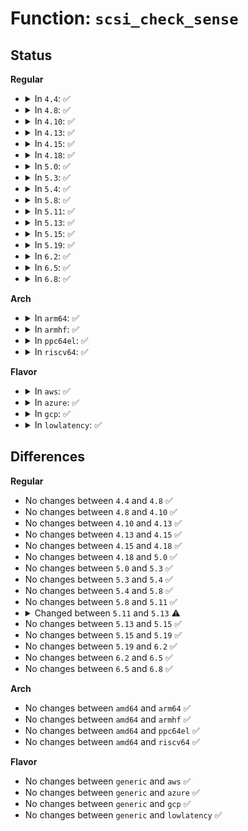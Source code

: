 # Function: <code>scsi_check_sense</code>

## Status
<b>Regular</b>
<ul>
<li>
<details>
<summary>In <code>4.4</code>: ✅</summary>

```c
int scsi_check_sense(struct scsi_cmnd *scmd);
```

**Collision:** Unique Static

**Inline:** No

**Transformation:** False

**Instances:**

```
In drivers/scsi/scsi_error.c (ffffffff815aa050)
Location: drivers/scsi/scsi_error.c:455
Inline: False
Direct callers:
  - drivers/scsi/scsi_error.c:scsi_send_eh_cmnd
  - drivers/scsi/scsi_error.c:scsi_decide_disposition
```
**Symbols:**

```
ffffffff815aa050-ffffffff815aa468: scsi_check_sense (STB_LOCAL)
```
</details>
</li>
<li>
<details>
<summary>In <code>4.8</code>: ✅</summary>

```c
int scsi_check_sense(struct scsi_cmnd *scmd);
```

**Collision:** Unique Global

**Inline:** No

**Transformation:** False

**Instances:**

```
In drivers/scsi/scsi_error.c (ffffffff81601fc0)
Location: drivers/scsi/scsi_error.c:455
Inline: False
Direct callers:
  - drivers/scsi/scsi_error.c:scsi_decide_disposition
  - drivers/scsi/scsi_error.c:scsi_send_eh_cmnd
  - drivers/ata/libata-eh.c:ata_eh_link_autopsy
```
**Symbols:**

```
ffffffff81601fc0-ffffffff816023c4: scsi_check_sense (STB_GLOBAL)
```
</details>
</li>
<li>
<details>
<summary>In <code>4.10</code>: ✅</summary>

```c
int scsi_check_sense(struct scsi_cmnd *scmd);
```

**Collision:** Unique Global

**Inline:** No

**Transformation:** False

**Instances:**

```
In drivers/scsi/scsi_error.c (ffffffff816316b0)
Location: drivers/scsi/scsi_error.c:455
Inline: False
Direct callers:
  - drivers/scsi/scsi_error.c:scsi_decide_disposition
  - drivers/scsi/scsi_error.c:scsi_send_eh_cmnd
  - drivers/ata/libata-eh.c:ata_eh_link_autopsy
```
**Symbols:**

```
ffffffff816316b0-ffffffff81631ab4: scsi_check_sense (STB_GLOBAL)
```
</details>
</li>
<li>
<details>
<summary>In <code>4.13</code>: ✅</summary>

```c
int scsi_check_sense(struct scsi_cmnd *scmd);
```

**Collision:** Unique Global

**Inline:** No

**Transformation:** False

**Instances:**

```
In drivers/scsi/scsi_error.c (ffffffff816461c0)
Location: drivers/scsi/scsi_error.c:440
Inline: False
Direct callers:
  - drivers/scsi/scsi_error.c:scsi_decide_disposition
  - drivers/scsi/scsi_error.c:scsi_send_eh_cmnd
  - drivers/ata/libata-eh.c:ata_eh_link_autopsy
```
**Symbols:**

```
ffffffff816461c0-ffffffff8164663e: scsi_check_sense (STB_GLOBAL)
```
</details>
</li>
<li>
<details>
<summary>In <code>4.15</code>: ✅</summary>

```c
int scsi_check_sense(struct scsi_cmnd *scmd);
```

**Collision:** Unique Global

**Inline:** No

**Transformation:** False

**Instances:**

```
In drivers/scsi/scsi_error.c (ffffffff816af1a0)
Location: drivers/scsi/scsi_error.c:461
Inline: False
Direct callers:
  - drivers/scsi/scsi_error.c:scsi_decide_disposition
  - drivers/scsi/scsi_error.c:scsi_send_eh_cmnd
  - drivers/ata/libata-eh.c:ata_eh_link_autopsy
```
**Symbols:**

```
ffffffff816af1a0-ffffffff816af677: scsi_check_sense (STB_GLOBAL)
```
</details>
</li>
<li>
<details>
<summary>In <code>4.18</code>: ✅</summary>

```c
int scsi_check_sense(struct scsi_cmnd *scmd);
```

**Collision:** Unique Global

**Inline:** No

**Transformation:** False

**Instances:**

```
In drivers/scsi/scsi_error.c (ffffffff816eb550)
Location: drivers/scsi/scsi_error.c:483
Inline: False
Direct callers:
  - drivers/scsi/scsi_error.c:scsi_decide_disposition
  - drivers/scsi/scsi_error.c:scsi_send_eh_cmnd
  - drivers/ata/libata-eh.c:ata_eh_link_autopsy
```
**Symbols:**

```
ffffffff816eb550-ffffffff816eba1e: scsi_check_sense (STB_GLOBAL)
```
</details>
</li>
<li>
<details>
<summary>In <code>5.0</code>: ✅</summary>

```c
int scsi_check_sense(struct scsi_cmnd *scmd);
```

**Collision:** Unique Global

**Inline:** No

**Transformation:** False

**Instances:**

```
In drivers/scsi/scsi_error.c (ffffffff8170eff0)
Location: drivers/scsi/scsi_error.c:480
Inline: False
Direct callers:
  - drivers/scsi/scsi_error.c:scsi_decide_disposition
  - drivers/scsi/scsi_error.c:scsi_send_eh_cmnd
  - drivers/ata/libata-eh.c:ata_eh_link_autopsy
```
**Symbols:**

```
ffffffff8170eff0-ffffffff8170f50c: scsi_check_sense (STB_GLOBAL)
```
</details>
</li>
<li>
<details>
<summary>In <code>5.3</code>: ✅</summary>

```c
int scsi_check_sense(struct scsi_cmnd *scmd);
```

**Collision:** Unique Global

**Inline:** No

**Transformation:** False

**Instances:**

```
In drivers/scsi/scsi_error.c (ffffffff8174a780)
Location: drivers/scsi/scsi_error.c:481
Inline: False
Direct callers:
  - drivers/scsi/scsi_error.c:scsi_decide_disposition
  - drivers/scsi/scsi_error.c:scsi_send_eh_cmnd
  - drivers/ata/libata-eh.c:ata_eh_link_autopsy
```
**Symbols:**

```
ffffffff8174a780-ffffffff8174aca3: scsi_check_sense (STB_GLOBAL)
```
</details>
</li>
<li>
<details>
<summary>In <code>5.4</code>: ✅</summary>

```c
int scsi_check_sense(struct scsi_cmnd *scmd);
```

**Collision:** Unique Global

**Inline:** No

**Transformation:** False

**Instances:**

```
In drivers/scsi/scsi_error.c (ffffffff8176e8f0)
Location: drivers/scsi/scsi_error.c:481
Inline: False
Direct callers:
  - drivers/scsi/scsi_error.c:scsi_decide_disposition
  - drivers/scsi/scsi_error.c:scsi_send_eh_cmnd
  - drivers/ata/libata-eh.c:ata_eh_link_autopsy
```
**Symbols:**

```
ffffffff8176e8f0-ffffffff8176ee13: scsi_check_sense (STB_GLOBAL)
```
</details>
</li>
<li>
<details>
<summary>In <code>5.8</code>: ✅</summary>

```c
int scsi_check_sense(struct scsi_cmnd *scmd);
```

**Collision:** Unique Global

**Inline:** No

**Transformation:** False

**Instances:**

```
In drivers/scsi/scsi_error.c (ffffffff81831150)
Location: drivers/scsi/scsi_error.c:481
Inline: False
Direct callers:
  - drivers/scsi/scsi_error.c:scsi_decide_disposition
  - drivers/scsi/scsi_error.c:scsi_eh_stu
  - drivers/scsi/scsi_error.c:scsi_send_eh_cmnd
```
**Symbols:**

```
ffffffff81831150-ffffffff81831470: scsi_check_sense (STB_GLOBAL)
```
</details>
</li>
<li>
<details>
<summary>In <code>5.11</code>: ✅</summary>

```c
int scsi_check_sense(struct scsi_cmnd *scmd);
```

**Collision:** Unique Global

**Inline:** No

**Transformation:** False

**Instances:**

```
In drivers/scsi/scsi_error.c (ffffffff81841d90)
Location: drivers/scsi/scsi_error.c:489
Inline: False
Direct callers:
  - drivers/scsi/scsi_error.c:scsi_decide_disposition
  - drivers/scsi/scsi_error.c:scsi_eh_stu
  - drivers/scsi/scsi_error.c:scsi_send_eh_cmnd
```
**Symbols:**

```
ffffffff81841d90-ffffffff8184207b: scsi_check_sense (STB_GLOBAL)
```
</details>
</li>
<li>
<details>
<summary>In <code>5.13</code>: ✅</summary>

```c
enum scsi_disposition scsi_check_sense(struct scsi_cmnd *scmd);
```

**Collision:** Unique Global

**Inline:** No

**Transformation:** False

**Instances:**

```
In drivers/scsi/scsi_error.c (ffffffff81824f90)
Location: drivers/scsi/scsi_error.c:501
Inline: False
Direct callers:
  - drivers/scsi/scsi_error.c:scsi_decide_disposition
  - drivers/scsi/scsi_error.c:scsi_eh_stu
  - drivers/scsi/scsi_error.c:scsi_send_eh_cmnd
```
**Symbols:**

```
ffffffff81824f90-ffffffff8182527b: scsi_check_sense (STB_GLOBAL)
```
</details>
</li>
<li>
<details>
<summary>In <code>5.15</code>: ✅</summary>

```c
enum scsi_disposition scsi_check_sense(struct scsi_cmnd *scmd);
```

**Collision:** Unique Global

**Inline:** No

**Transformation:** False

**Instances:**

```
In drivers/scsi/scsi_error.c (ffffffff818b0810)
Location: drivers/scsi/scsi_error.c:526
Inline: False
Direct callers:
  - drivers/scsi/scsi_error.c:scsi_decide_disposition
  - drivers/scsi/scsi_error.c:scsi_eh_stu
  - drivers/scsi/scsi_error.c:scsi_send_eh_cmnd
```
**Symbols:**

```
ffffffff818b0810-ffffffff818b0afb: scsi_check_sense (STB_GLOBAL)
```
</details>
</li>
<li>
<details>
<summary>In <code>5.19</code>: ✅</summary>

```c
enum scsi_disposition scsi_check_sense(struct scsi_cmnd *scmd);
```

**Collision:** Unique Global

**Inline:** No

**Transformation:** False

**Instances:**

```
In drivers/scsi/scsi_error.c (ffffffff819fb940)
Location: drivers/scsi/scsi_error.c:530
Inline: False
Direct callers:
  - drivers/scsi/scsi_error.c:scsi_decide_disposition
  - drivers/scsi/scsi_error.c:scsi_eh_stu
  - drivers/scsi/scsi_error.c:scsi_send_eh_cmnd
```
**Symbols:**

```
ffffffff819fb940-ffffffff819fbbf8: scsi_check_sense (STB_GLOBAL)
```
</details>
</li>
<li>
<details>
<summary>In <code>6.2</code>: ✅</summary>

```c
enum scsi_disposition scsi_check_sense(struct scsi_cmnd *scmd);
```

**Collision:** Unique Global

**Inline:** No

**Transformation:** False

**Instances:**

```
In drivers/scsi/scsi_error.c (ffffffff81b79a80)
Location: drivers/scsi/scsi_error.c:537
Inline: False
Direct callers:
  - drivers/scsi/scsi_error.c:scsi_decide_disposition
  - drivers/scsi/scsi_error.c:scsi_eh_stu
  - drivers/scsi/scsi_error.c:scsi_send_eh_cmnd
  - drivers/ata/libata-eh.c:ata_eh_analyze_tf
```
**Symbols:**

```
ffffffff81b79a80-ffffffff81b79d38: scsi_check_sense (STB_GLOBAL)
```
</details>
</li>
<li>
<details>
<summary>In <code>6.5</code>: ✅</summary>

```c
enum scsi_disposition scsi_check_sense(struct scsi_cmnd *scmd);
```

**Collision:** Unique Global

**Inline:** No

**Transformation:** False

**Instances:**

```
In drivers/scsi/scsi_error.c (ffffffff81bcd710)
Location: drivers/scsi/scsi_error.c:537
Inline: False
Direct callers:
  - drivers/scsi/scsi_error.c:scsi_decide_disposition
  - drivers/scsi/scsi_error.c:scsi_decide_disposition
  - drivers/scsi/scsi_error.c:scsi_eh_stu
  - drivers/scsi/scsi_error.c:scsi_send_eh_cmnd
  - drivers/scsi/scsi_error.c:scsi_send_eh_cmnd
  - drivers/ata/libata-eh.c:ata_eh_get_success_sense
  - drivers/ata/libata-eh.c:ata_eh_analyze_tf
  - drivers/ata/libata-sata.c:ata_eh_read_sense_success_ncq_log
```
**Symbols:**

```
ffffffff81bcd710-ffffffff81bcda41: scsi_check_sense (STB_GLOBAL)
```
</details>
</li>
<li>
<details>
<summary>In <code>6.8</code>: ✅</summary>

```c
enum scsi_disposition scsi_check_sense(struct scsi_cmnd *scmd);
```

**Collision:** Unique Global

**Inline:** No

**Transformation:** False

**Instances:**

```
In drivers/scsi/scsi_error.c (ffffffff81c22340)
Location: drivers/scsi/scsi_error.c:539
Inline: False
Direct callers:
  - drivers/scsi/scsi_error.c:scsi_decide_disposition
  - drivers/scsi/scsi_error.c:scsi_decide_disposition
  - drivers/scsi/scsi_error.c:scsi_eh_stu
  - drivers/scsi/scsi_error.c:scsi_send_eh_cmnd
  - drivers/scsi/scsi_error.c:scsi_send_eh_cmnd
  - drivers/ata/libata-eh.c:ata_eh_get_success_sense
  - drivers/ata/libata-eh.c:ata_eh_analyze_tf
  - drivers/ata/libata-sata.c:ata_eh_read_sense_success_ncq_log
```
**Symbols:**

```
ffffffff81c22340-ffffffff81c2266c: scsi_check_sense (STB_GLOBAL)
```
</details>
</li>
</ul>
<b>Arch</b>
<ul>
<li>
<details>
<summary>In <code>arm64</code>: ✅</summary>

```c
int scsi_check_sense(struct scsi_cmnd *scmd);
```

**Collision:** Unique Global

**Inline:** No

**Transformation:** False

**Instances:**

```
In drivers/scsi/scsi_error.c (ffff8000109715d8)
Location: drivers/scsi/scsi_error.c:481
Inline: False
Direct callers:
  - drivers/scsi/scsi_error.c:scsi_decide_disposition
  - drivers/scsi/scsi_error.c:scsi_send_eh_cmnd
  - drivers/ata/libata-eh.c:ata_eh_link_autopsy
```
**Symbols:**

```
ffff8000109715d8-ffff800010971b68: scsi_check_sense (STB_GLOBAL)
```
</details>
</li>
<li>
<details>
<summary>In <code>armhf</code>: ✅</summary>

```c
int scsi_check_sense(struct scsi_cmnd *scmd);
```

**Collision:** Unique Global

**Inline:** No

**Transformation:** False

**Instances:**

```
In drivers/scsi/scsi_error.c (c0a4641c)
Location: drivers/scsi/scsi_error.c:481
Inline: False
Direct callers:
  - drivers/scsi/scsi_error.c:scsi_decide_disposition
  - drivers/scsi/scsi_error.c:scsi_send_eh_cmnd
  - drivers/ata/libata-eh.c:ata_eh_link_autopsy
```
**Symbols:**

```
c0a4641c-c0a4696c: scsi_check_sense (STB_GLOBAL)
```
</details>
</li>
<li>
<details>
<summary>In <code>ppc64el</code>: ✅</summary>

```c
int scsi_check_sense(struct scsi_cmnd *scmd);
```

**Collision:** Unique Global

**Inline:** No

**Transformation:** False

**Instances:**

```
In drivers/scsi/scsi_error.c (c000000000a2af70)
Location: drivers/scsi/scsi_error.c:481
Inline: False
Direct callers:
  - drivers/scsi/scsi_error.c:scsi_decide_disposition
  - drivers/scsi/scsi_error.c:scsi_send_eh_cmnd
  - drivers/ata/libata-eh.c:ata_eh_link_autopsy
```
**Symbols:**

```
c000000000a2af70-c000000000a2b5d4: scsi_check_sense (STB_GLOBAL)
```
</details>
</li>
<li>
<details>
<summary>In <code>riscv64</code>: ✅</summary>

```c
int scsi_check_sense(struct scsi_cmnd *scmd);
```

**Collision:** Unique Global

**Inline:** No

**Transformation:** False

**Instances:**

```
In drivers/scsi/scsi_error.c (ffffffe0005dadca)
Location: drivers/scsi/scsi_error.c:481
Inline: False
Direct callers:
  - drivers/scsi/scsi_error.c:scsi_decide_disposition
  - drivers/scsi/scsi_error.c:scsi_send_eh_cmnd
  - drivers/ata/libata-eh.c:ata_eh_link_autopsy
```
**Symbols:**

```
ffffffe0005dadca-ffffffe0005db248: scsi_check_sense (STB_GLOBAL)
```
</details>
</li>
</ul>
<b>Flavor</b>
<ul>
<li>
<details>
<summary>In <code>aws</code>: ✅</summary>

```c
int scsi_check_sense(struct scsi_cmnd *scmd);
```

**Collision:** Unique Global

**Inline:** No

**Transformation:** False

**Instances:**

```
In drivers/scsi/scsi_error.c (ffffffff81722fe0)
Location: drivers/scsi/scsi_error.c:481
Inline: False
Direct callers:
  - drivers/scsi/scsi_error.c:scsi_decide_disposition
  - drivers/scsi/scsi_error.c:scsi_send_eh_cmnd
  - drivers/ata/libata-eh.c:ata_eh_link_autopsy
```
**Symbols:**

```
ffffffff81722fe0-ffffffff81723503: scsi_check_sense (STB_GLOBAL)
```
</details>
</li>
<li>
<details>
<summary>In <code>azure</code>: ✅</summary>

```c
int scsi_check_sense(struct scsi_cmnd *scmd);
```

**Collision:** Unique Global

**Inline:** No

**Transformation:** False

**Instances:**

```
In drivers/scsi/scsi_error.c (ffffffff816fc410)
Location: drivers/scsi/scsi_error.c:481
Inline: False
Direct callers:
  - drivers/scsi/scsi_error.c:scsi_decide_disposition
  - drivers/scsi/scsi_error.c:scsi_send_eh_cmnd
  - drivers/ata/libata-eh.c:ata_eh_link_autopsy
```
**Symbols:**

```
ffffffff816fc410-ffffffff816fc933: scsi_check_sense (STB_GLOBAL)
```
</details>
</li>
<li>
<details>
<summary>In <code>gcp</code>: ✅</summary>

```c
int scsi_check_sense(struct scsi_cmnd *scmd);
```

**Collision:** Unique Global

**Inline:** No

**Transformation:** False

**Instances:**

```
In drivers/scsi/scsi_error.c (ffffffff81761db0)
Location: drivers/scsi/scsi_error.c:481
Inline: False
Direct callers:
  - drivers/scsi/scsi_error.c:scsi_decide_disposition
  - drivers/scsi/scsi_error.c:scsi_send_eh_cmnd
  - drivers/ata/libata-eh.c:ata_eh_link_autopsy
```
**Symbols:**

```
ffffffff81761db0-ffffffff817622d3: scsi_check_sense (STB_GLOBAL)
```
</details>
</li>
<li>
<details>
<summary>In <code>lowlatency</code>: ✅</summary>

```c
int scsi_check_sense(struct scsi_cmnd *scmd);
```

**Collision:** Unique Global

**Inline:** No

**Transformation:** False

**Instances:**

```
In drivers/scsi/scsi_error.c (ffffffff8177d410)
Location: drivers/scsi/scsi_error.c:481
Inline: False
Direct callers:
  - drivers/scsi/scsi_error.c:scsi_decide_disposition
  - drivers/scsi/scsi_error.c:scsi_send_eh_cmnd
  - drivers/ata/libata-eh.c:ata_eh_link_autopsy
```
**Symbols:**

```
ffffffff8177d410-ffffffff8177d933: scsi_check_sense (STB_GLOBAL)
```
</details>
</li>
</ul>

## Differences
<b>Regular</b>
<ul>
<li>
No changes between <code>4.4</code> and <code>4.8</code> ✅
</li>
<li>
No changes between <code>4.8</code> and <code>4.10</code> ✅
</li>
<li>
No changes between <code>4.10</code> and <code>4.13</code> ✅
</li>
<li>
No changes between <code>4.13</code> and <code>4.15</code> ✅
</li>
<li>
No changes between <code>4.15</code> and <code>4.18</code> ✅
</li>
<li>
No changes between <code>4.18</code> and <code>5.0</code> ✅
</li>
<li>
No changes between <code>5.0</code> and <code>5.3</code> ✅
</li>
<li>
No changes between <code>5.3</code> and <code>5.4</code> ✅
</li>
<li>
No changes between <code>5.4</code> and <code>5.8</code> ✅
</li>
<li>
No changes between <code>5.8</code> and <code>5.11</code> ✅
</li>
<li>
<details>
<summary>Changed between <code>5.11</code> and <code>5.13</code> ⚠️</summary>
<ul>
<li>
<b>Return type changed. </b>
<code>int</code> ➡️ <code>enum scsi_disposition</code>
</li>
</ul>
</details>
</li>
<li>
No changes between <code>5.13</code> and <code>5.15</code> ✅
</li>
<li>
No changes between <code>5.15</code> and <code>5.19</code> ✅
</li>
<li>
No changes between <code>5.19</code> and <code>6.2</code> ✅
</li>
<li>
No changes between <code>6.2</code> and <code>6.5</code> ✅
</li>
<li>
No changes between <code>6.5</code> and <code>6.8</code> ✅
</li>
</ul>
<b>Arch</b>
<ul>
<li>
No changes between <code>amd64</code> and <code>arm64</code> ✅
</li>
<li>
No changes between <code>amd64</code> and <code>armhf</code> ✅
</li>
<li>
No changes between <code>amd64</code> and <code>ppc64el</code> ✅
</li>
<li>
No changes between <code>amd64</code> and <code>riscv64</code> ✅
</li>
</ul>
<b>Flavor</b>
<ul>
<li>
No changes between <code>generic</code> and <code>aws</code> ✅
</li>
<li>
No changes between <code>generic</code> and <code>azure</code> ✅
</li>
<li>
No changes between <code>generic</code> and <code>gcp</code> ✅
</li>
<li>
No changes between <code>generic</code> and <code>lowlatency</code> ✅
</li>
</ul>
